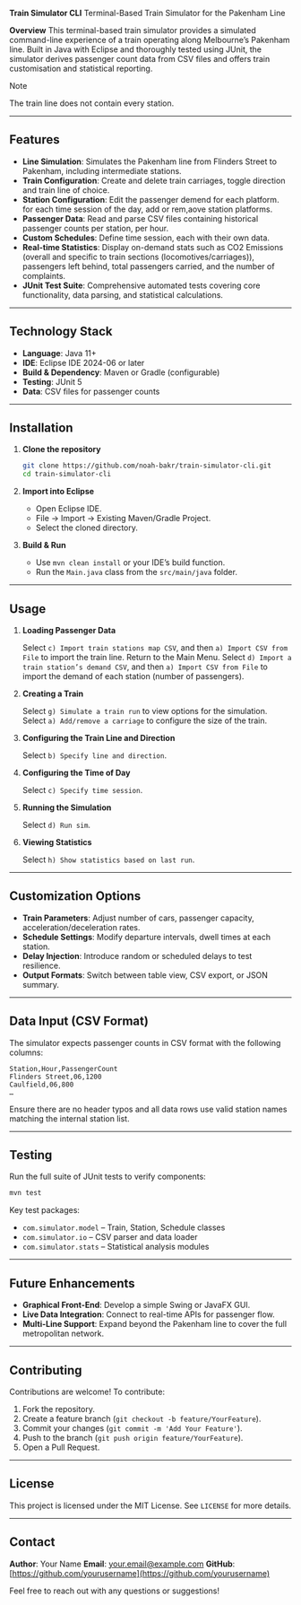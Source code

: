 **Train Simulator CLI**
Terminal-Based Train Simulator for the Pakenham Line

**Overview**
This terminal-based train simulator provides a simulated command-line experience of a train operating along Melbourne’s Pakenham line. Built in Java with Eclipse and thoroughly tested using JUnit, the simulator derives passenger count data from CSV files and offers train customisation and statistical reporting.

> [!NOTE]  
> The train line does not contain every station.

---

## Features

* **Line Simulation**: Simulates the Pakenham line from Flinders Street to Pakenham, including intermediate stations.
* **Train Configuration**: Create and delete train carriages, toggle direction and train line of choice.
* **Station Configuration**: Edit the passenger demend for each platform. for each time session of the day, add or rem,aove station platforms.
* **Passenger Data**: Read and parse CSV files containing historical passenger counts per station, per hour.
* **Custom Schedules**: Define time session, each with their own data.
* **Real-time Statistics**: Display on-demand stats such as CO2 Emissions (overall and specific to train sections (locomotives/carriages)), passengers left behind, total passengers carried, and the number of complaints.
* **JUnit Test Suite**: Comprehensive automated tests covering core functionality, data parsing, and statistical calculations.

---

## Technology Stack

* **Language**: Java 11+
* **IDE**: Eclipse IDE 2024-06 or later
* **Build & Dependency**: Maven or Gradle (configurable)
* **Testing**: JUnit 5
* **Data**: CSV files for passenger counts

---

## Installation

1. **Clone the repository**

   ```bash
   git clone https://github.com/noah-bakr/train-simulator-cli.git
   cd train-simulator-cli
   ```
   
2. **Import into Eclipse**

   * Open Eclipse IDE.
   * File → Import → Existing Maven/Gradle Project.
   * Select the cloned directory.
   
3. **Build & Run**

   * Use `mvn clean install` or your IDE’s build function.
   * Run the `Main.java` class from the `src/main/java` folder.

---

## Usage

1. **Loading Passenger Data**

   	Select `c) Import train stations map CSV`, and then `a) Import CSV from File` to import the train line.
   	Return to the Main Menu.
   	Select `d) Import a train station’s demand CSV`, and then `a) Import CSV from File` to import the demand of each station (number of passengers).

2. **Creating a Train**

   	Select `g) Simulate a train run` to view options for the simulation.
   	Select `a) Add/remove a carriage` to configure the size of the train.
   
3. **Configuring the Train Line and Direction**

   	Select `b) Specify line and direction`.

3. **Configuring the Time of Day**

   	Select `c) Specify time session`.
  
4. **Running the Simulation**

	Select `d) Run sim`.

   
5. **Viewing Statistics**

   Select `h) Show statistics based on last run`.

---

## Customization Options

* **Train Parameters**: Adjust number of cars, passenger capacity, acceleration/deceleration rates.
* **Schedule Settings**: Modify departure intervals, dwell times at each station.
* **Delay Injection**: Introduce random or scheduled delays to test resilience.
* **Output Formats**: Switch between table view, CSV export, or JSON summary.

---

## Data Input (CSV Format)

The simulator expects passenger counts in CSV format with the following columns:

```
Station,Hour,PassengerCount
Flinders Street,06,1200
Caulfield,06,800
…
```

Ensure there are no header typos and all data rows use valid station names matching the internal station list.

---

## Testing

Run the full suite of JUnit tests to verify components:

```bash
mvn test
```

Key test packages:

* `com.simulator.model` – Train, Station, Schedule classes
* `com.simulator.io` – CSV parser and data loader
* `com.simulator.stats` – Statistical analysis modules

---

## Future Enhancements

* **Graphical Front-End**: Develop a simple Swing or JavaFX GUI.
* **Live Data Integration**: Connect to real-time APIs for passenger flow.
* **Multi-Line Support**: Expand beyond the Pakenham line to cover the full metropolitan network.

---

## Contributing

Contributions are welcome! To contribute:

1. Fork the repository.
2. Create a feature branch (`git checkout -b feature/YourFeature`).
3. Commit your changes (`git commit -m 'Add Your Feature'`).
4. Push to the branch (`git push origin feature/YourFeature`).
5. Open a Pull Request.

---

## License

This project is licensed under the MIT License. See `LICENSE` for more details.

---

## Contact

**Author**: Your Name
**Email**: [your.email@example.com](mailto:your.email@example.com)
**GitHub**: [https://github.com/yourusername](https://github.com/yourusername)

Feel free to reach out with any questions or suggestions!

